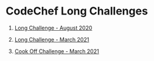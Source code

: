 # CodeChef Long Challenges

1. [Long Challenge - August 2020](https://github.com/rawat-divyanshu/CodeChef-Contests/tree/master/CodeChef%20Long%20Challenge%20-%20August%202020)

2. [Long Challenge - March 2021](https://github.com/rawat-divyanshu/CodeChef-Contests/tree/master/CodeChef%20Long%20Challenge%20-%20March%202021)

3. [Cook Off Challenge - March 2021](https://github.com/rawat-divyanshu/CodeChef-Contests/tree/master/CodeChef%20Cook%20Off%20Challenge%20-%20March%202021)
